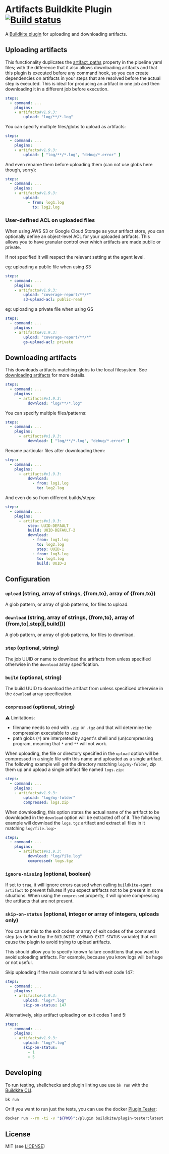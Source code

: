 # Artifacts Buildkite Plugin [![Build status](https://badge.buildkite.com/7b0170b44f960e219a66a4f5f09b3490fc0013f189d60b5d1f.svg?branch=master)](https://buildkite.com/buildkite/plugins-artifacts)

A [Buildkite plugin](https://buildkite.com/docs/agent/v3/plugins) for uploading and downloading artifacts.

## Uploading artifacts

This functionality duplicates the [artifact_paths](https://buildkite.com/docs/pipelines/artifacts#uploading-artifacts-in-build-steps) property in the pipeline yaml files; with the difference that it also allows downloading artifacts and that this plugin is executed before any command hook, so you can create dependencies on artifacts in your steps that are resolved before the actual step is executed. This is ideal for producing an artifact in one job and then downloading it in a different job before execution.

```yml
steps:
  - command: ...
    plugins:
    - artifacts#v1.9.3:
        upload: "log/**/*.log"
```

You can specify multiple files/globs to upload as artifacts:

```yml
steps:
  - command: ...
    plugins:
    - artifacts#v1.9.3:
        upload: [ "log/**/*.log", "debug/*.error" ]
```

And even rename them before uploading them (can not use globs here though, sorry):

```yml
steps:
  - command: ...
    plugins:
    - artifacts#v1.9.3:
        upload: 
          - from: log1.log
            to: log2.log
```

### User-defined ACL on uploaded files

When using AWS S3 or Google Cloud Storage as your artifact store, you can optionally define an object-level ACL for your uploaded artifacts. This allows you to have granular control over which artifacts are made public or private.

If not specified it will respect the relevant setting at the agent level.

eg: uploading a public file when using S3
```yml
steps:
  - command: ...
    plugins:
    - artifacts#v1.9.3:
        upload: "coverage-report/**/*"
        s3-upload-acl: public-read
```

eg: uploading a private file when using GS
```yml
steps:
  - command: ...
    plugins:
    - artifacts#v1.9.3:
        upload: "coverage-report/**/*"
        gs-upload-acl: private
```

## Downloading artifacts

This downloads artifacts matching globs to the local filesystem. See [downloading artifacts](https://buildkite.com/docs/agent/cli-artifact#downloading-artifacts) for more details.

```yml
steps:
  - command: ...
    plugins:
      - artifacts#v1.9.3:
          download: "log/**/*.log"
```

You can specify multiple files/patterns:

```yml
steps:
  - command: ...
    plugins:
      - artifacts#v1.9.3:
          download: [ "log/**/*.log", "debug/*.error" ]
```

Rename particular files after downloading them:

```yml
steps:
  - command: ...
    plugins:
      - artifacts#v1.9.3:
          download: 
            - from: log1.log
              to: log2.log
```

And even do so from different builds/steps:

```yml
steps:
  - command: ...
    plugins:
      - artifacts#v1.9.3:
          step: UUID-DEFAULT
          build: UUID-DEFAULT-2
          download: 
            - from: log1.log
              to: log2.log
              step: UUID-1
            - from: log3.log
              to: log4.log
              build: UUID-2
```

## Configuration

### `upload` (string, array of strings, {from,to}, array of {from,to})

A glob pattern, or array of glob patterns, for files to upload.

### `download` (string, array of strings, {from,to}, array of {from,to[,step][,build]})

A glob pattern, or array of glob patterns, for files to download.

### `step` (optional, string)

The job UUID or name to download the artifacts from unless specified otherwise in the `download` array specification.

### `build` (optional, string)

The build UUID to download the artifact from unless specificed otherwise in the `download` array specification.

### `compressed` (optional, string)

⚠️ Limitations:
* filename needs to end with `.zip` or `.tgz` and that will determine the compression executable to use
* path globs (`*`) are interpreted by agent's shell and (un)compressing program, meaning that `*` and `**` will not work.

When uploading, the file or directory specified in the `upload` option will be compressed in a single file with this name and uploaded as a single artifact. The following example will get the directory matching `log/my-folder`, zip them up and upload a single artifact file named `logs.zip`:


```yml
steps:
  - command: ...
    plugins:
    - artifacts#v1.9.3:
        upload: "log/my-folder"
        compressed: logs.zip
```

When downloading, this option states the actual name of the artifact to be downloaded in the `download` option will be extracted off of it. The following example will download the `logs.tgz` artifact and extract all files in it matching `log/file.log`:-

```yml
steps:
  - command: ...
    plugins:
      - artifacts#v1.9.3:
          download: "log/file.log"
          compressed: logs.tgz
```

### `ignore-missing` (optional, boolean)

If set to `true`, it will ignore errors caused when calling `buildkite-agent artifact` to prevent failures if you expect artifacts not to be present in some situations. When using the `compressed` property, it will ignore compressing the artifacts that are not present.

### `skip-on-status` (optional, integer or array of integers, uploads only)

You can set this to the exit codes or array of exit codes of the command step (as defined by the `BUILDKITE_COMMAND_EXIT_STATUS` variable) that will cause the plugin to avoid trying to upload artifacts.

This should allow you to specify known failure conditions that you want to avoid uploading artifacts. For example, because you know logs will be huge or not useful.

Skip uploading if the main command failed with exit code 147:

```yml
steps:
  - command: ...
    plugins:
    - artifacts#v1.9.3:
        upload: "log/*.log"
        skip-on-status: 147
```

Alternatively, skip artifact uploading on exit codes 1 and 5:

```yml
steps:
  - command: ...
    plugins:
    - artifacts#v1.9.3:
        upload: "log/*.log"
        skip-on-status:
          - 1
          - 5
```

## Developing

To run testing, shellchecks and plugin linting use use `bk run` with the [Buildkite CLI](https://github.com/buildkite/cli).

```bash
bk run
```

Or if you want to run just the tests, you can use the docker [Plugin Tester](https://github.com/buildkite-plugins/buildkite-plugin-tester):

```bash
docker run --rm -ti -v "${PWD}":/plugin buildkite/plugin-tester:latest
```

## License

MIT (see [LICENSE](LICENSE))
